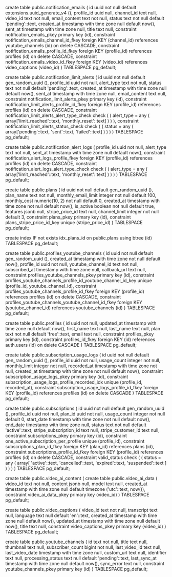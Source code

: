create table public.notification_emails (
  id uuid not null default extensions.uuid_generate_v4 (),
  profile_id uuid null,
  channel_id text null,
  video_id text not null,
  email_content text not null,
  status text not null default 'pending'::text,
  created_at timestamp with time zone null default now(),
  sent_at timestamp with time zone null,
  title text null,
  constraint notification_emails_pkey primary key (id),
  constraint notification_emails_channel_id_fkey foreign KEY (channel_id) references youtube_channels (id) on delete CASCADE,
  constraint notification_emails_profile_id_fkey foreign KEY (profile_id) references profiles (id) on delete CASCADE,
  constraint notification_emails_video_id_fkey foreign KEY (video_id) references video_captions (video_id)
) TABLESPACE pg_default;

create table public.notification_limit_alerts (
  id uuid not null default gen_random_uuid (),
  profile_id uuid not null,
  alert_type text not null,
  status text not null default 'pending'::text,
  created_at timestamp with time zone null default now(),
  sent_at timestamp with time zone null,
  email_content text null,
  constraint notification_limit_alerts_pkey primary key (id),
  constraint notification_limit_alerts_profile_id_fkey foreign KEY (profile_id) references profiles (id) on delete CASCADE,
  constraint notification_limit_alerts_alert_type_check check (
    (
      alert_type = any (
        array['limit_reached'::text, 'monthly_reset'::text]
      )
    )
  ),
  constraint notification_limit_alerts_status_check check (
    (
      status = any (
        array['pending'::text, 'sent'::text, 'failed'::text]
      )
    )
  )
) TABLESPACE pg_default;

create table public.notification_alert_logs (
  profile_id uuid not null,
  alert_type text not null,
  sent_at timestamp with time zone null default now(),
  constraint notification_alert_logs_profile_fkey foreign KEY (profile_id) references profiles (id) on delete CASCADE,
  constraint notification_alert_logs_alert_type_check check (
    (
      alert_type = any (
        array['limit_reached'::text, 'monthly_reset'::text]
      )
    )
  )
) TABLESPACE pg_default;

create table public.plans (
  id uuid not null default gen_random_uuid (),
  plan_name text not null,
  monthly_email_limit integer not null default 100,
  monthly_cost numeric(10, 2) not null default 0,
  created_at timestamp with time zone not null default now(),
  is_active boolean not null default true,
  features jsonb null,
  stripe_price_id text null,
  channel_limit integer not null default 3,
  constraint plans_pkey primary key (id),
  constraint plans_stripe_price_id_key unique (stripe_price_id)
) TABLESPACE pg_default;

create index IF not exists idx_plans_id on public.plans using btree (id) TABLESPACE pg_default;

create table public.profiles_youtube_channels (
  id uuid not null default gen_random_uuid (),
  created_at timestamp with time zone not null default now(),
  profile_id uuid not null,
  youtube_channel_id text not null,
  subscribed_at timestamp with time zone null,
  callback_url text null,
  constraint profiles_youtube_channels_pkey primary key (id),
  constraint profiles_youtube_channels_profile_id_youtube_channel_id_key unique (profile_id, youtube_channel_id),
  constraint profiles_youtube_channels_profile_id_fkey foreign KEY (profile_id) references profiles (id) on delete CASCADE,
  constraint profiles_youtube_channels_youtube_channel_id_fkey foreign KEY (youtube_channel_id) references youtube_channels (id)
) TABLESPACE pg_default;

create table public.profiles (
  id uuid not null,
  updated_at timestamp with time zone null default now(),
  first_name text null,
  last_name text null,
  plan text not null default 'free'::text,
  email text null,
  constraint profiles_pkey primary key (id),
  constraint profiles_id_fkey foreign KEY (id) references auth.users (id) on delete CASCADE
) TABLESPACE pg_default;

create table public.subscription_usage_logs (
  id uuid not null default gen_random_uuid (),
  profile_id uuid not null,
  usage_count integer not null,
  monthly_limit integer not null,
  recorded_at timestamp with time zone not null,
  created_at timestamp with time zone not null default now(),
  constraint subscription_usage_logs_pkey primary key (id),
  constraint subscription_usage_logs_profile_recorded_idx unique (profile_id, recorded_at),
  constraint subscription_usage_logs_profile_id_fkey foreign KEY (profile_id) references profiles (id) on delete CASCADE
) TABLESPACE pg_default;

create table public.subscriptions (
  id uuid not null default gen_random_uuid (),
  profile_id uuid not null,
  plan_id uuid not null,
  usage_count integer not null default 0,
  start_date timestamp with time zone not null default now(),
  end_date timestamp with time zone null,
  status text not null default 'active'::text,
  stripe_subscription_id text null,
  stripe_customer_id text null,
  constraint subscriptions_pkey primary key (id),
  constraint one_active_subscription_per_profile unique (profile_id),
  constraint subscriptions_plan_id_fkey foreign KEY (plan_id) references plans (id),
  constraint subscriptions_profile_id_fkey foreign KEY (profile_id) references profiles (id) on delete CASCADE,
  constraint valid_status check (
    (
      status = any (
        array[
          'active'::text,
          'cancelled'::text,
          'expired'::text,
          'suspended'::text
        ]
      )
    )
  )
) TABLESPACE pg_default;

create table public.video_ai_content (
create table public.video_ai_data (
  video_id text not null,
  content jsonb null,
  model text null,
  created_at timestamp with time zone null default timezone ('utc'::text, now()),
  constraint video_ai_data_pkey primary key (video_id)
) TABLESPACE pg_default;

create table public.video_captions (
  video_id text not null,
  transcript text null,
  language text null default 'en'::text,
  created_at timestamp with time zone null default now(),
  updated_at timestamp with time zone null default now(),
  title text null,
  constraint video_captions_pkey primary key (video_id)
) TABLESPACE pg_default;

create table public.youtube_channels (
  id text not null,
  title text null,
  thumbnail text null,
  subscriber_count bigint not null,
  last_video_id text null,
  last_video_date timestamp with time zone null,
  custom_url text null,
  identifier text null,
  processing_status text null default 'pending'::text,
  last_sync_at timestamp with time zone null default now(),
  sync_error text null,
  constraint youtube_channels_pkey primary key (id)
) TABLESPACE pg_default;